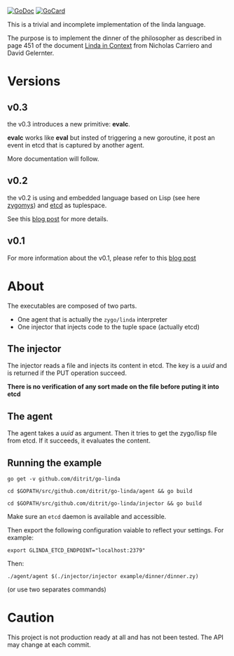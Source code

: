 [![GoDoc][1]][2]
[![GoCard][3]][4]

[1]: https://godoc.org/github.com/ditrit/go-linda?status.svg
[2]: https://godoc.org/github.com/ditrit/go-linda
[3]: https://goreportcard.com/badge/ditrit/go-linda
[4]: https://goreportcard.com/report/github.com/ditrit/go-linda


This is a trivial and incomplete implementation of the linda language.

The purpose is to implement the dinner of the philosopher as described in page 451 of the document [Linda in Context](http://www.inf.ed.ac.uk/teaching/courses/ppls/linda.pdf) from Nicholas Carriero and David Gelernter.

# Versions

## v0.3

the v0.3 introduces a new primitive: **evalc**.

**evalc** works like **eval** but insted of triggering a new goroutine, it post an event in etcd that is captured by another agent.

More documentation will follow.

## v0.2

the v0.2 is using and embedded language based on Lisp (see here [zygomys](https://github.com/glycerine/zygomys)) and [etcd](https://github.com/coreos/etcd) as tuplespace.

See this [blog post](https://blog.owulveryck.info/2017/02/28/to-go-and-touch-lindas-lisp/index.html) for more details.

## v0.1

For more information about the v0.1, please refer to this [blog post](https://blog.owulveryck.info/2017/02/03/linda-31yo-with-5-starving-philosophers.../index.html)

# About

The executables are composed of two parts.

* One agent that is actually the `zygo/linda` interpreter
* One injector that injects code to the tuple space (actually etcd)

## The injector

The injector reads a file and injects its content in etcd. The key is a _uuid_ and is returned if the PUT operation succeed. 

**There is no verification of any sort made on the file before puting it into etcd**

## The agent

The agent takes a _uuid_ as argument.
Then it tries to get the zygo/lisp file from etcd. If it succeeds, it evaluates the content.

## Running the example

`go get -v github.com/ditrit/go-linda`

`cd $GOPATH/src/github.com/ditrit/go-linda/agent && go build`

`cd $GOPATH/src/github.com/ditrit/go-linda/injector && go build`

Make sure an `etcd` daemon is available and accessible.

Then export the following configuration vaiable to reflect your settings. For example:

`export GLINDA_ETCD_ENDPOINT="localhost:2379"`

Then:

`./agent/agent $(./injector/injector example/dinner/dinner.zy)`

(or use two separates commands)

# Caution

This project is not production ready at all and has not been tested.
The API may change at each commit.

